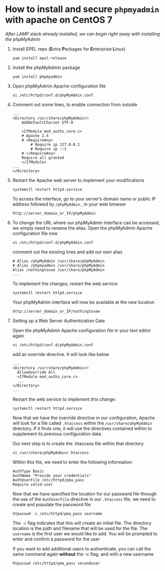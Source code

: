 # How to install and secure `phpmyadmin` with apache on CentOS 7

_After LAMP stack already installed, we can begin right away with installing the phpMyAdmin_

1. Install EPEL repo (**E**xtra **P**ackages for **E**nterprise **L**inux)

    `yum install epel-release`
    
2. Install the phpMyAdmin package

    `yum install phpmyadmin`
    
3. Open phpMyAdmin Apache configuration file 

    `vi /etc/httpd/conf.d/phpMyAdmin.conf`
    
4. Comment out some lines, to enable connection from outside

    ```
   ...
    <Directory /usr/share/phpMyAdmin/>
        AddDefaultCharset UTF-8
    
        <IfModule mod_authz_core.c>
        # Apache 2.4
        # <RequireAny>
            # Require ip 127.0.0.1
            # Require ip ::1
        # </RequireAny>
        Require all granted
        </IfModule>
   ...
   </Directory>
    ```
5. Restart the Apache web server to implement your modifications

    `systemctl restart httpd.service`
    
   To access the interface, go to your server’s domain name or public IP address followed by `/phpMyAdmin` 
   , in your web browser
   
   `http://server_domain_or_IP/phpMyAdmin`
   
6. To change the URL where our phpMyAdmin interface can be accessed, we simply need to rename the alias. Open the
 phpMyAdmin Apache configuration file now
 
    `vi /etc/httpd/conf.d/phpMyAdmin.conf`
    
    comment out the existing lines and add our own alias
    
    ```
    # Alias /phpMyAdmin /usr/share/phpMyAdmin
    # Alias /phpmyadmin /usr/share/phpMyAdmin
    Alias /nothingtosee /usr/share/phpMyAdmin
    ...
    ```
   To implement the changes, restart the web service
   
   `systemctl restart httpd.service`
   
   Your phpMyAdmin interface will now be available at the new location
   
   `http://server_domain_or_IP/nothingtosee`
   
7. Setting up a Web Server Authentication Gate

    Open the phpMyAdmin Apache configuration file in your text editor again
    
    `vi /etc/httpd/conf.d/phpMyAdmin.conf`
    
    add an override directive. It will look like below
    
    ```
   ...
   <Directory /usr/share/phpMyAdmin/>
      AllowOverride All
      <IfModule mod_authz_core.c>
      ...
   </Directory>
   ...
    ```
   Restart the web service to implement this change:
   
   `systemctl restart httpd.service`
   
   Now that we have the override directive in our configuration, Apache will look for a file called `.htaccess` within the `/usr/share/phpMyAdmin` directory. If it finds one, it will use the directives contained within to supplement its previous configuration data.
   
   Our next step is to create the .htaccess file within that directory
   
   `vi /usr/share/phpMyAdmin/.htaccess`
   
   Within this file, we need to enter the following information:
   
   ```
   AuthType Basic
   AuthName "Provide your credentials"
   AuthUserFile /etc/httpd/pma_pass
   Require valid-user
   ```
    
    Now that we have specified the location for our password file through the use of the `AuthUserFile` directive in our `.htaccess` file, we need to create and populate the password file
    
    `htpasswd -c /etc/httpd/pma_pass username`
    
    The `-c` flag indicates that this will create an initial file. The directory location is the path and filename
     that will be used for the file. The `username` is the first user we would like to add. You will be prompted to enter and confirm a password for the user
     
     If you want to add additional users to authenticate, you can call the same command again **without** the -c flag, and with a new username
     
     `htpasswd /etc/httpd/pma_pass seconduser`
    